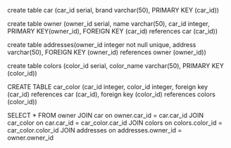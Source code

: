 create  table car
(car_id serial,
brand varchar(50),
PRIMARY KEY (car_id))

create table owner (owner_id serial, name varchar(50), car_id integer,
				   PRIMARY KEY(owner_id), FOREIGN KEY (car_id) references car (car_id))

                
create table addresses(owner_id integer not null unique,
					  address varchar(50),
					  FOREIGN KEY (owner_id) references owner (owner_id))

create table colors (color_id serial,
					color_name varchar(50),
					PRIMARY KEY (color_id))

CREATE TABLE car_color (car_id integer,
					   color_id integer,
					   foreign key (car_id) references car (car_id),
					   foreign key (color_id) references colors (color_id))

SELECT * FROM owner
JOIN car on owner.car_id = car.car_id
JOIN car_color on car.car_id = car_color.car_id
JOIN colors on colors.color_id = car_color.color_id
JOIN addresses on addresses.owner_id = owner.owner_id